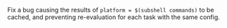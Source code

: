 Fix a bug causing the results of `platform = $(subshell commands)` to be cached, and preventing re-evaluation for each task with the same config.
